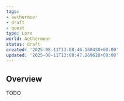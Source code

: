 ```yaml
---
tags:
- aethermoor
- draft
- quest
type: Lore
world: Aethermoor
status: draft
created: '2025-08-11T13:08:46.160430+00:00'
updated: '2025-08-11T13:08:47.269628+00:00'
---
```



## Overview

TODO
